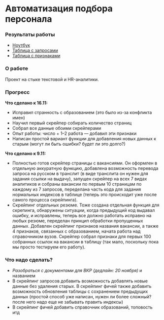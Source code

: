 # Автоматизация подбора персонала 

### Результаты работы

- [Ноутбук](https://github.com/aefrt/automatization-recruiting/blob/main/scraping.ipynb)
- [Таблица с запросами](https://github.com/aefrt/automatization-recruiting/blob/main/resumes_all.csv)
- [Таблица с признаками](https://github.com/aefrt/automatization-recruiting/blob/main/resumes_features.csv)

### О работе

Проект на стыке текстовой и HR-аналитики.

### Прогресс

**Что сделано к 16.11:**

- Исправил странность с образованием (это было из-за конфликта имен)
- Научил первый скрейпер собирать количество страниц
- Собрал все данные обоими скрейперами
- Опыт работы: число + 1–2 работа — добавил эти признаки
- Написан простой вариант функции для добавления новых данных к старым (могут ли быть ошибки? будет ли это долго?)

**Что сделано к 9.11:**

- Полностью готов скрейпер страницы с вакансиями. Он оформлен в отдельную аккуратную функцию, добавлена возможность перевода запроса на русском в транслит (в виде транслита он нужен для задания ссылки на выдачу), запущен скрейпер на всех 7 видах аналитиков и собраны вакансии по первым 10 страницам по каждому из 7 запросов, переделана часть кода для задания нормальных индексов в таблице (теперь это происходит уже после самого процесса скрейпинга).
- Скрейпинг отдельных резюме. Тоже создана отдельная функция для скрепинга, обнаружены ситуации, когда предыдущий код выдавал ошибку, и исправлены, теперь все должно работать исправно на любых резюме, переделан принцип обработки пропущенных данных. Добавлен скрейпинг признаков названия вакансии, а также 4 признаков, связанных с образованием, начата работа над справочником вузов. Скрейпер собрал признаки для первых 100 собранных ссылок на вакансии в таблицу (так мало, поскольку пока мы просто тестируем его работу). 

### Что надо сделать?

- *Разобраться с документами для ВКР (дедлайн: 20 ноября)* и названием
- В скрейпинг запросов добавить возможность добавлять новые данные без удаления старых. В скрейпинг фичей также добавить возможность обновления таблицы с сохранением предыдущих данных (простой способ уже написан, нужен ли более сложный? после него надо еще не забывать править индексы)
- В скрейпинг фичей добавить справочник образований, топовость итд
